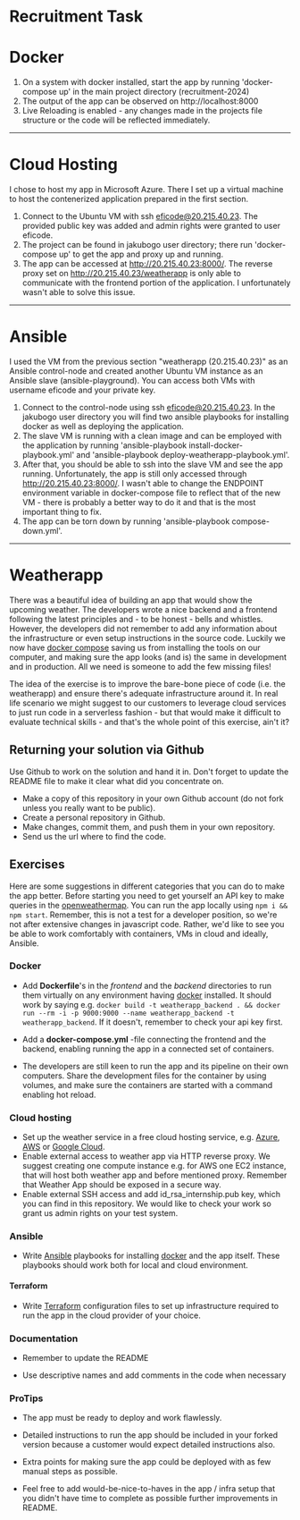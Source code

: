 # Recruitment Task
# Docker
1. On a system with docker installed, start the app by running 'docker-compose up' in the main project directory (recruitment-2024) 
2. The output of the app can be observed on http://localhost:8000
3. Live Reloading is enabled - any changes made in the projects file structure or the code will be reflected immediately.
-------------------------------------------------------
# Cloud Hosting
I chose to host my app in Microsoft Azure. There I set up a virtual machine to host the contenerized application prepared in the first section.
1. Connect to the Ubuntu VM with ssh eficode@20.215.40.23. The provided public key was added and admin rights were granted to user eficode.
2. The project can be found in jakubogo user directory; there run 'docker-compose up' to get the app and proxy up and running.
3. The app can be accessed at http://20.215.40.23:8000/. The reverse proxy set on http://20.215.40.23/weatherapp is only able to communicate with the frontend portion of the application. I unfortunately wasn't able to solve this issue.
-------------------------------------------------------
# Ansible
I used the VM from the previous section "weatherapp (20.215.40.23)" as an Ansible control-node and created another Ubuntu VM instance as an Ansible slave (ansible-playground). You can access both VMs with username eficode and your private key.
1. Connect to the control-node using ssh eficode@20.215.40.23. In the jakubogo user directory you will find two ansible playbooks for installing docker as well as deploying the application.
2. The slave VM is running with a clean image and can be employed with the application by running 'ansible-playbook install-docker-playbook.yml' and 'ansible-playbook deploy-weatherapp-playbook.yml'.
3. After that, you should be able to ssh into the slave VM and see the app running. Unfortunately, the app is still only accessed through http://20.215.40.23:8000/. I wasn't able to change the ENDPOINT environment variable in docker-compose file to reflect that of the new VM - there is probably a better way to do it and that is the most important thing to fix.
4. The app can be torn down by running 'ansible-playbook compose-down.yml'.
-------------------------------------------------------


# Weatherapp

There was a beautiful idea of building an app that would show the upcoming weather. The developers wrote a nice backend and a frontend following the latest principles and - to be honest - bells and whistles. However, the developers did not remember to add any information about the infrastructure or even setup instructions in the source code.
Luckily we now have [docker compose](https://docs.docker.com/compose/) saving us from installing the tools on our computer, and making sure the app looks (and is) the same in development and in production. All we need is someone to add the few missing files!

The idea of the exercise is to improve the bare-bone piece of code (i.e. the weatherapp) and ensure there's adequate infrastructure around it. 
In real life scenario we might suggest to our customers to leverage cloud services to just run code in a serverless fashion - but that would make it difficult to evaluate technical skills - and that's the whole point of this exercise, ain't it? 


## Returning your solution via Github
Use Github to work on the solution and hand it in. Don't forget to update the README file to make it clear what did you concentrate on.

* Make a copy of this repository in your own Github account (do not fork unless you really want to be public).
* Create a personal repository in Github.
* Make changes, commit them, and push them in your own repository.
* Send us the url where to find the code.

## Exercises

Here are some suggestions in different categories that you can do to make the app better. Before starting you need to get yourself an API key to make queries in the [openweathermap](http://openweathermap.org/). You can run the app locally using `npm i && npm start`.
Remember, this is not a test for a developer position, so we're not after extensive changes in javascript code. Rather, we'd like to see you be able to work comfortably with containers, VMs in cloud and ideally, Ansible.

### Docker

* Add **Dockerfile**'s in the *frontend* and the *backend* directories to run them virtually on any environment having [docker](https://www.docker.com/) installed. It should work by saying e.g. `docker build -t weatherapp_backend . && docker run --rm -i -p 9000:9000 --name weatherapp_backend -t weatherapp_backend`. If it doesn't, remember to check your api key first.

* Add a **docker-compose.yml** -file connecting the frontend and the backend, enabling running the app in a connected set of containers.

* The developers are still keen to run the app and its pipeline on their own computers. Share the development files for the container by using volumes, and make sure the containers are started with a command enabling hot reload.

### Cloud hosting

* Set up the weather service in a free cloud hosting service, e.g. [Azure](https://azure.microsoft.com/en-us/free/), [AWS](https://aws.amazon.com/free/) or [Google Cloud](https://cloud.google.com/free/).
* Enable external access to weather app via HTTP reverse proxy. We suggest creating one compute instance e.g. for AWS one EC2 instance, that will host both weather app and before mentioned proxy. Remember that Weather App should be exposed in a secure way.
* Enable external SSH access and add id_rsa_internship.pub key, which you can find in this repository. We would like to check your work so grant us admin rights on your test system.

### Ansible

* Write [Ansible](http://docs.ansible.com/ansible/intro.html) playbooks for installing [docker](https://www.docker.com/) and the app itself. These playbooks should work both for local and cloud environment.

#### Terraform

* Write [Terraform](https://www.terraform.io/) configuration files to set up infrastructure required to run the app in the cloud provider of your choice.

### Documentation

* Remember to update the README

* Use descriptive names and add comments in the code when necessary

### ProTips

* The app must be ready to deploy and work flawlessly.

* Detailed instructions to run the app should be included in your forked version because a customer would expect detailed instructions also.

* Extra points for making sure the app could be deployed with as few manual steps as possible.

* Feel free to add would-be-nice-to-haves in the app / infra setup that you didn't have time to complete as possible further improvements in README.
